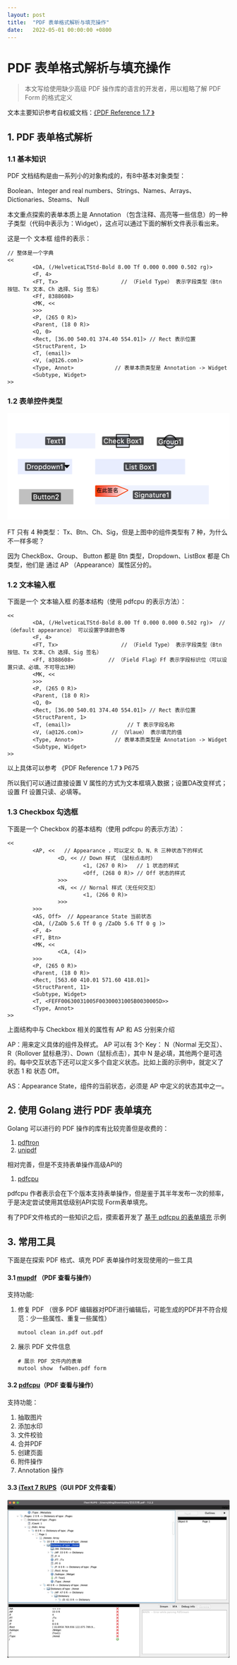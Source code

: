 ```yaml
---
layout: post
title:  "PDF 表单格式解析与填充操作"
date:   2022-05-01 00:00:00 +0800
---
```


# PDF 表单格式解析与填充操作


> 本文写给使用缺少高级 PDF 操作库的语言的开发者，用以粗略了解 PDF Form 的格式定义


文本主要知识参考自权威文档：[《PDF Reference 1.7 》](https://www.verypdf.com/document/pdf-format-reference/index.htm)


## 1. PDF 表单格式解析

### 1.1 基本知识

PDF 文档结构是由一系列小的对象构成的，有8中基本对象类型：

Boolean、Integer and real numbers、Strings、Names、Arrays、Dictionaries、Steams、 Null


本文重点探索的表单本质上是 Annotation （包含注释、高亮等一些信息）的一种子类型（代码中表示为：Widget），这点可以通过下面的解析文件表示看出来。

这是一个 文本框 组件的表示：

```
// 整体是一个字典
<<
        <DA, (/HelveticaLTStd-Bold 8.00 Tf 0.000 0.000 0.502 rg)>  
        <F, 4>
        <FT, Tx>                    // （Field Type） 表示字段类型（Btn 按钮、Tx 文本、Ch 选择、Sig 签名）
        <Ff, 8388608>  
        <MK, <<
        >>>
        <P, (265 0 R)>
        <Parent, (18 0 R)>
        <Q, 0>
        <Rect, [36.00 540.01 374.40 554.01]> // Rect 表示位置
        <StructParent, 1>
        <T, (email)>                 
        <V, (a@126.com)>     
        <Type, Annot>             // 表单本质类型是 Annotation -> Widget
        <Subtype, Widget>       
>>
```


### 1.2 表单控件类型

![1](/assets/img/2022-05-01-pdf-2.png)

FT 只有 4 种类型： Tx、Btn、Ch、Sig，但是上图中的组件类型有 7 种，为什么不一样多呢？

因为 CheckBox、Group、 Button 都是  Btn 类型，Dropdown、ListBox 都是 Ch 类型，他们是 通过 AP （Appearance）属性区分的。

### 1.2 文本输入框

下面是一个 文本输入框 的基本结构（使用 pdfcpu 的表示方法）：
 

```
<<
        <DA, (/HelveticaLTStd-Bold 8.00 Tf 0.000 0.000 0.502 rg)>  // （default appearance） 可以设置字体颜色等
        <F, 4>
        <FT, Tx>                    // （Field Type） 表示字段类型（Btn 按钮、Tx 文本、Ch 选择、Sig 签名）
        <Ff, 8388608>           // （Field Flag）Ff 表示字段标识位（可以设置只读、必填、不可导出3种）
        <MK, <<
        >>>
        <P, (265 0 R)>
        <Parent, (18 0 R)>
        <Q, 0>
        <Rect, [36.00 540.01 374.40 554.01]> // Rect 表示位置
        <StructParent, 1>
        <T, (email)>                  // T 表示字段名称
        <V, (a@126.com)>         // （Vlaue） 表示填充的值
        <Type, Annot>             // 表单本质类型是 Annotation -> Widget
        <Subtype, Widget>        
>>
```

以上具体可以参考  《PDF Reference 1.7 》 P675


所以我们可以通过直接设置 V 属性的方式为文本框填入数据；设置DA改变样式；设置 Ff 设置只读、必填等。

### 1.3 Checkbox 勾选框

下面是一个 Checkbox 的基本结构（使用 pdfcpu 的表示方法）：

```
<<
        <AP, <<   // Appearance ，可以定义 D、N、R 三种状态下的样式
                <D, << // Down 样式 （鼠标点击时）
                        <1, (267 0 R)>   // 1 状态的样式
                        <Off, (268 0 R)> // Off 状态的样式
                >>>
                <N, << // Nornal 样式（无任何交互）
                        <1, (266 0 R)>
                >>>
        >>>
        <AS, Off>  // Appearance State 当前状态
        <DA, (/ZaDb 5.6 Tf 0 g /ZaDb 5.6 Tf 0 g )>
        <F, 4>
        <FT, Btn>
        <MK, <<
                <CA, (4)>
        >>>
        <P, (265 0 R)>
        <Parent, (18 0 R)>
        <Rect, [563.60 410.01 571.60 418.01]>
        <StructParent, 11>
        <Subtype, Widget>
        <T, <FEFF00630031005F00300031005B0030005D>>
        <Type, Annot>
>>
```

上面结构中与 Checkbox 相关的属性有 AP 和 AS 分别来介绍

AP：用来定义具体的组件及样式。 AP 可以有 3个 Key： N（Normal 无交互）、R（Rollover 鼠标悬浮）、Down（鼠标点击），其中 N 是必填，其他两个是可选的。每中交互状态下还可以定义多个自定义状态。比如上面的示例中，就定义了 状态 1 和 状态 Off。


AS：Appearance State，组件的当前状态，必须是 AP 中定义的状态其中之一。


## 2. 使用 Golang 进行 PDF 表单填充

Golang 可以进行的 PDF 操作的库有比较完善但是收费的：

1. [pdftron](https://www.pdftron.com/documentation/linux/guides/features/forms/) 
2. [unipdf](https://github.com/unidoc/unipdf)

相对完善，但是不支持表单操作高级API的

1. [pdfcpu](https://github.com/pdfcpu/pdfcpu)


pdfcpu 作者表示会在下个版本支持表单操作，但是鉴于其半年发布一次的频率，于是决定尝试使用其低级别API实现 Form表单填充。

有了PDF文件格式的一些知识之后，摸索着开发了 [基于 pdfcpu 的表单填充](https://gist.github.com/dingyaguang117/28352dfd98364fd52cec71bd6b365efa) 示例



## 3. 常用工具

下面是在探索 PDF 格式、填充 PDF 表单操作时发现使用的一些工具


#### 3.1 [mupdf](https://mupdf.com/) （PDF 查看与操作）


支持功能:

1. 修复 PDF （很多 PDF 编辑器对PDF进行编辑后，可能生成的PDF并不符合规范：少一些属性、重复一些属性）

   ```
   mutool clean in.pdf out.pdf 
   ```

2. 展示 PDF 文件信息

   ```
   # 展示 PDF 文件内的表单
   mutool show  fw8ben.pdf form
   ```

#### 3.2 [pdfcpu](https://github.com/pdfcpu/pdfcpu)（PDF 查看与操作）

支持功能：

1. 抽取图片
2. 添加水印
3. 文件校验
4. 合并PDF
5. 创建页面
6. 附件操作
7. Annotation 操作


#### 3.3 [iText 7 RUPS](https://github.com/itext/i7j-rups/releases)（GUI PDF 文件查看）
![1](/assets/img/2022-05-01-pdf-1.jpg)
